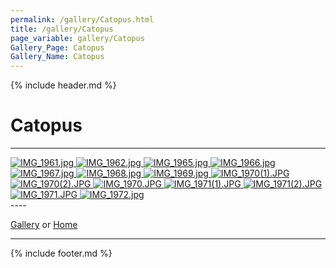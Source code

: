 ```yaml
---
permalink: /gallery/Catopus.html
title: /gallery/Catopus
page_variable: gallery/Catopus
Gallery_Page: Catopus
Gallery_Name: Catopus
---
```



{% include header.md %}

# Catopus

----
<div class="image-container-Catopus ImgContainer">
<a href="Catopus/resized-IMG_1961.jpg" data-fancybox="gallery/Thumbnails/thumbnail-Catopus-IMG_1961.jpg" data-caption="IMG_1961.jpg">
    <img class="image-thumb" src="https://Octocat-Dataset.imagelearning.community/gallery/Thumbnails/thumbnail-Catopus-IMG_1961.jpg" alt="IMG_1961.jpg" />
</a>
<a href="Catopus/resized-IMG_1962.jpg" data-fancybox="gallery/Thumbnails/thumbnail-Catopus-IMG_1962.jpg" data-caption="IMG_1962.jpg">
    <img class="image-thumb" src="https://Octocat-Dataset.imagelearning.community/gallery/Thumbnails/thumbnail-Catopus-IMG_1962.jpg" alt="IMG_1962.jpg" />
</a>
<a href="Catopus/resized-IMG_1965.jpg" data-fancybox="gallery/Thumbnails/thumbnail-Catopus-IMG_1965.jpg" data-caption="IMG_1965.jpg">
    <img class="image-thumb" src="https://Octocat-Dataset.imagelearning.community/gallery/Thumbnails/thumbnail-Catopus-IMG_1965.jpg" alt="IMG_1965.jpg" />
</a>
<a href="Catopus/resized-IMG_1966.jpg" data-fancybox="gallery/Thumbnails/thumbnail-Catopus-IMG_1966.jpg" data-caption="IMG_1966.jpg">
    <img class="image-thumb" src="https://Octocat-Dataset.imagelearning.community/gallery/Thumbnails/thumbnail-Catopus-IMG_1966.jpg" alt="IMG_1966.jpg" />
</a>
<a href="Catopus/resized-IMG_1967.jpg" data-fancybox="gallery/Thumbnails/thumbnail-Catopus-IMG_1967.jpg" data-caption="IMG_1967.jpg">
    <img class="image-thumb" src="https://Octocat-Dataset.imagelearning.community/gallery/Thumbnails/thumbnail-Catopus-IMG_1967.jpg" alt="IMG_1967.jpg" />
</a>
<a href="Catopus/resized-IMG_1968.jpg" data-fancybox="gallery/Thumbnails/thumbnail-Catopus-IMG_1968.jpg" data-caption="IMG_1968.jpg">
    <img class="image-thumb" src="https://Octocat-Dataset.imagelearning.community/gallery/Thumbnails/thumbnail-Catopus-IMG_1968.jpg" alt="IMG_1968.jpg" />
</a>
<a href="Catopus/resized-IMG_1969.jpg" data-fancybox="gallery/Thumbnails/thumbnail-Catopus-IMG_1969.jpg" data-caption="IMG_1969.jpg">
    <img class="image-thumb" src="https://Octocat-Dataset.imagelearning.community/gallery/Thumbnails/thumbnail-Catopus-IMG_1969.jpg" alt="IMG_1969.jpg" />
</a>
<a href="Catopus/resized-IMG_1970(1).JPG" data-fancybox="gallery/Thumbnails/thumbnail-Catopus-IMG_1970(1).JPG" data-caption="IMG_1970(1).JPG">
    <img class="image-thumb" src="https://Octocat-Dataset.imagelearning.community/gallery/Thumbnails/thumbnail-Catopus-IMG_1970(1).JPG" alt="IMG_1970(1).JPG" />
</a>
<a href="Catopus/resized-IMG_1970(2).JPG" data-fancybox="gallery/Thumbnails/thumbnail-Catopus-IMG_1970(2).JPG" data-caption="IMG_1970(2).JPG">
    <img class="image-thumb" src="https://Octocat-Dataset.imagelearning.community/gallery/Thumbnails/thumbnail-Catopus-IMG_1970(2).JPG" alt="IMG_1970(2).JPG" />
</a>
<a href="Catopus/resized-IMG_1970.JPG" data-fancybox="gallery/Thumbnails/thumbnail-Catopus-IMG_1970.JPG" data-caption="IMG_1970.JPG">
    <img class="image-thumb" src="https://Octocat-Dataset.imagelearning.community/gallery/Thumbnails/thumbnail-Catopus-IMG_1970.JPG" alt="IMG_1970.JPG" />
</a>
<a href="Catopus/resized-IMG_1971(1).JPG" data-fancybox="gallery/Thumbnails/thumbnail-Catopus-IMG_1971(1).JPG" data-caption="IMG_1971(1).JPG">
    <img class="image-thumb" src="https://Octocat-Dataset.imagelearning.community/gallery/Thumbnails/thumbnail-Catopus-IMG_1971(1).JPG" alt="IMG_1971(1).JPG" />
</a>
<a href="Catopus/resized-IMG_1971(2).JPG" data-fancybox="gallery/Thumbnails/thumbnail-Catopus-IMG_1971(2).JPG" data-caption="IMG_1971(2).JPG">
    <img class="image-thumb" src="https://Octocat-Dataset.imagelearning.community/gallery/Thumbnails/thumbnail-Catopus-IMG_1971(2).JPG" alt="IMG_1971(2).JPG" />
</a>
<a href="Catopus/resized-IMG_1971.JPG" data-fancybox="gallery/Thumbnails/thumbnail-Catopus-IMG_1971.JPG" data-caption="IMG_1971.JPG">
    <img class="image-thumb" src="https://Octocat-Dataset.imagelearning.community/gallery/Thumbnails/thumbnail-Catopus-IMG_1971.JPG" alt="IMG_1971.JPG" />
</a>
<a href="Catopus/resized-IMG_1972.jpg" data-fancybox="gallery/Thumbnails/thumbnail-Catopus-IMG_1972.jpg" data-caption="IMG_1972.jpg">
    <img class="image-thumb" src="https://Octocat-Dataset.imagelearning.community/gallery/Thumbnails/thumbnail-Catopus-IMG_1972.jpg" alt="IMG_1972.jpg" />
</a>
</div>
----


[Gallery]( ./index.html)
  or 
[Home]( ../)

----

<script>

{% include single-gallery.js %}

SetupGallery(".image-container-Catopus ImgContainer");

</script>

{% include footer.md %}

<!-- created on 04/07/2020 5:16 PM -->
